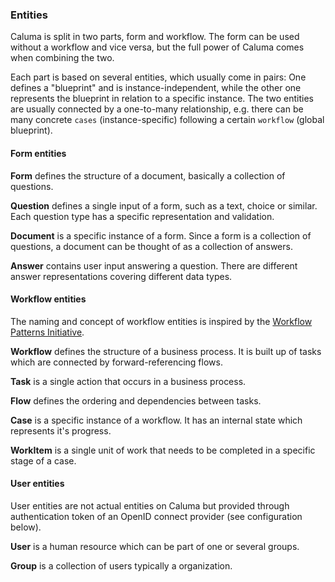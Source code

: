 ### Entities

Caluma is split in two parts, form and workflow. The form can be used without a workflow and vice versa, but the full power of Caluma comes when combining the two.

Each part is based on several entities, which usually come in pairs: One defines a "blueprint" and is instance-independent, while the other one represents the blueprint in relation to a specific instance. The two entities are usually connected by a one-to-many relationship, e.g. there can be many concrete `cases` (instance-specific) following a certain `workflow` (global blueprint).

#### Form entities

**Form** defines the structure of a document, basically a collection of questions.

**Question** defines a single input of a form, such as a text, choice or similar. Each question type has a specific representation and validation.

**Document** is a specific instance of a form. Since a form is a collection of questions, a document can be thought of as a collection of answers.

**Answer** contains user input answering a question. There are different answer representations covering different data types.

#### Workflow entities

The naming and concept of workflow entities is inspired by the [Workflow Patterns Initiative](http://www.workflowpatterns.com/).

**Workflow** defines the structure of a business process. It is built up of tasks which are connected by forward-referencing flows.

**Task** is a single action that occurs in a business process.

**Flow** defines the ordering and dependencies between tasks.

**Case** is a specific instance of a workflow. It has an internal state which represents it's progress.

**WorkItem** is a single unit of work that needs to be completed in a specific stage of a case.

#### User entities

User entities are not actual entities on Caluma but provided through authentication token of an OpenID connect provider (see configuration below).

**User** is a human resource which can be part of one or several groups.

**Group** is a collection of users typically a organization.
